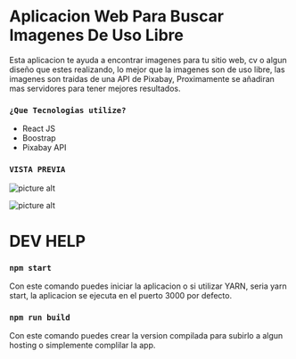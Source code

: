 # Aplicacion Web Para Buscar Imagenes De Uso Libre
Esta aplicacion te ayuda a encontrar imagenes para tu sitio web, cv o algun diseño que estes realizando, lo mejor que la imagenes son de uso libre, las imagenes son traidas de una API de Pixabay, Proximamente se añadiran mas servidores para tener mejores resultados.


### `¿Que Tecnologias utilize?`

* React JS
* Boostrap
* Pixabay API

### `VISTA PREVIA`
![picture alt](https://firebasestorage.googleapis.com/v0/b/proyectos-607ad.appspot.com/o/image-busqueda1.png?alt=media&token=0c4a461d-a1e9-47bd-8568-c344d0dd2011)

![picture alt](https://firebasestorage.googleapis.com/v0/b/proyectos-607ad.appspot.com/o/image-busqueda2.png?alt=media&token=3bfc6cf4-30a3-4845-bfe0-567a8d081be0)


# DEV HELP
### `npm start`

Con este comando puedes iniciar la aplicacion o si utilizar YARN, seria yarn start, la aplicacion se ejecuta en el puerto 3000 por defecto.

### `npm run build`
Con este comando puedes crear la version compilada para subirlo a algun hosting o simplemente complilar la app.
